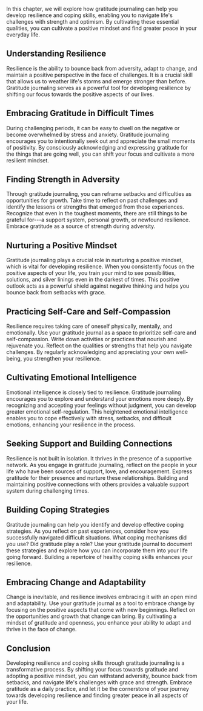
In this chapter, we will explore how gratitude journaling can help you develop resilience and coping skills, enabling you to navigate life's challenges with strength and optimism. By cultivating these essential qualities, you can cultivate a positive mindset and find greater peace in your everyday life.

Understanding Resilience
------------------------

Resilience is the ability to bounce back from adversity, adapt to change, and maintain a positive perspective in the face of challenges. It is a crucial skill that allows us to weather life's storms and emerge stronger than before. Gratitude journaling serves as a powerful tool for developing resilience by shifting our focus towards the positive aspects of our lives.

Embracing Gratitude in Difficult Times
--------------------------------------

During challenging periods, it can be easy to dwell on the negative or become overwhelmed by stress and anxiety. Gratitude journaling encourages you to intentionally seek out and appreciate the small moments of positivity. By consciously acknowledging and expressing gratitude for the things that are going well, you can shift your focus and cultivate a more resilient mindset.

Finding Strength in Adversity
-----------------------------

Through gratitude journaling, you can reframe setbacks and difficulties as opportunities for growth. Take time to reflect on past challenges and identify the lessons or strengths that emerged from those experiences. Recognize that even in the toughest moments, there are still things to be grateful for---a support system, personal growth, or newfound resilience. Embrace gratitude as a source of strength during adversity.

Nurturing a Positive Mindset
----------------------------

Gratitude journaling plays a crucial role in nurturing a positive mindset, which is vital for developing resilience. When you consistently focus on the positive aspects of your life, you train your mind to see possibilities, solutions, and silver linings even in the darkest of times. This positive outlook acts as a powerful shield against negative thinking and helps you bounce back from setbacks with grace.

Practicing Self-Care and Self-Compassion
----------------------------------------

Resilience requires taking care of oneself physically, mentally, and emotionally. Use your gratitude journal as a space to prioritize self-care and self-compassion. Write down activities or practices that nourish and rejuvenate you. Reflect on the qualities or strengths that help you navigate challenges. By regularly acknowledging and appreciating your own well-being, you strengthen your resilience.

Cultivating Emotional Intelligence
----------------------------------

Emotional intelligence is closely tied to resilience. Gratitude journaling encourages you to explore and understand your emotions more deeply. By recognizing and accepting your feelings without judgment, you can develop greater emotional self-regulation. This heightened emotional intelligence enables you to cope effectively with stress, setbacks, and difficult emotions, enhancing your resilience in the process.

Seeking Support and Building Connections
----------------------------------------

Resilience is not built in isolation. It thrives in the presence of a supportive network. As you engage in gratitude journaling, reflect on the people in your life who have been sources of support, love, and encouragement. Express gratitude for their presence and nurture these relationships. Building and maintaining positive connections with others provides a valuable support system during challenging times.

Building Coping Strategies
--------------------------

Gratitude journaling can help you identify and develop effective coping strategies. As you reflect on past experiences, consider how you successfully navigated difficult situations. What coping mechanisms did you use? Did gratitude play a role? Use your gratitude journal to document these strategies and explore how you can incorporate them into your life going forward. Building a repertoire of healthy coping skills enhances your resilience.

Embracing Change and Adaptability
---------------------------------

Change is inevitable, and resilience involves embracing it with an open mind and adaptability. Use your gratitude journal as a tool to embrace change by focusing on the positive aspects that come with new beginnings. Reflect on the opportunities and growth that change can bring. By cultivating a mindset of gratitude and openness, you enhance your ability to adapt and thrive in the face of change.

Conclusion
----------

Developing resilience and coping skills through gratitude journaling is a transformative process. By shifting your focus towards gratitude and adopting a positive mindset, you can withstand adversity, bounce back from setbacks, and navigate life's challenges with grace and strength. Embrace gratitude as a daily practice, and let it be the cornerstone of your journey towards developing resilience and finding greater peace in all aspects of your life.

